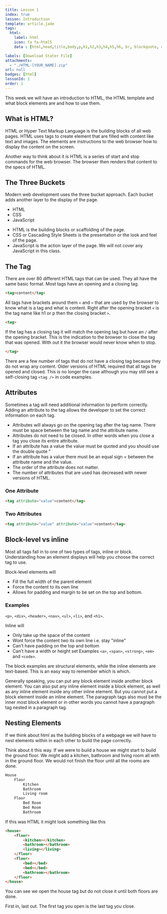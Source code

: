 ```yaml
---
title: Lesson 1
index: true
lesson: Introduction
template: article.jade
tags:
  html:
    label: html
    icon: fa fa-html5
    data : [html,head,title,body,p,h1,h2,h3,h4,h5,h6, br, blockquote, ol, ul, li, div, section, article, header, footer]

labels: [Download Stater File]
attachments:
  - "./HTML-[YOUR_NAME].zip"
url: null
badges: [html]
lessonId: 1
order: 1
---
```


This week we will have an introduction to HTML, the HTML template and what block elements are and how to use them.

<span class="more"></span>

## What is HTML?

HTML or Hyper Text Markup Language is the building blocks of all web pages. HTML uses tags to create element that are filled with content like text and images. The elements are instructions to the web browser how to display the content on the screen.

Another way to think about it is HTML is a series of start and stop commands for the web browser. The browser then renders that content to the specs of HTML.

## The Three Buckets

Modern web development uses the three bucket approach. Each bucket adds another layer to the display of the page.

<ul class="buckets">
  <li>HTML</li>
  <li>CSS</li>
  <li>JavaScript</li>
</ul>

- HTML is the building blocks or scaffolding of the page.
- CSS or Cascading Style Sheets is the presentation or the look and feel of the page.
- JavaScript is the action layer of the page. We will not cover any JavaScript in this class.

## The Tag

There are over 80 different HTML tags that can be used. They all have the same basic format. Most tags have an opening and a closing tag.

```html
<tag>content</tag>
```

All tags have brackets around them `<` and `>` that are used by the browser to know what is a tag and what is content. Right after the opening bracket `<` is the tag name like h1 or p then the closing bracket `>`.

```html
<tag>
```

If the tag has a closing tag it will match the opening tag but have an `/` after the opening bracket. This is the indication to the browser to close the tag that was opened. With out it the browser would never know when to stop.

```html
</tag>
```

There are a few number of tags that do not have a closing tag because they do not wrap any content. Older versions of HTML required that all tags be opened and closed. This is no longer the case although you may still see a self-closing tag `<tag />` in code examples.

## Attributes

Sometimes a tag will need additional information to perform correctly. Adding an attribute to the tag allows the developer to set the correct information on each tag.

- Attributes will always go on the opening tag after the tag name. There must be space between the tag name and the attribute name.
- Attributes do not need to be closed. In other words when you close a tag you close its entire attribute.
- If an attribute has a value the value must be quoted and you should use the double quote "
- If an attribute has a value there must be an equal sign = between the attribute name and the value.
- The order of the attribute does not matter.
- The number of attributes that are used has decreased with newer versions of HTML.

### One Attribute

```html
<tag attribute="value">content</tag>
```

### Two Attributes

```html
<tag attribute="value" attribute="value">content</tag>
```

## Block-level vs inline

Most all tags fall in to one of two types of tags, inline or block. Understanding how an element displays will help you choose the correct tag to use.

Block-level elements will

- Fill the full width of the parent element
- Force the content to its own line
- Allows for padding and margin to be set on the top and bottom.

### Examples

`<p>`, `<div>`, `<header>`, `<nav>`, `<ul>`, `<li>`, and `<h1>`.

Inline will

- Only take up the space of the content
- Wont force the content two its own line i.e. stay "inline"
- Can't have padding on the top and bottom
- Can't have a width or height set
  Examples
  `<a>`, `<span>`, `<strong>`, `<em>` and `<code>`.

The block examples are structural elements, while the inline elements are text-based. This is an easy way to remember which is which.

Generally speaking, you can put any block element inside another block element. You can also put any inline element inside a block element, as well as any inline element inside any other inline element. But you cannot put a block element inside an inline element. The paragraph tags also must be the inner most block element or in other words you cannot have a paragraph tag nested in a paragraph tag.

## Nesting Elements

If we think about html as the building blocks of a webpage we will have to nest elements within in each other to build the page correctly.

Think about it this way. If we were to build a house we might start to build the ground floor. We might add a kitchen, bathroom and living room all with in the ground floor. We would not finish the floor until all the rooms are done.

```html
House
    Floor
        Kitchen
        Bathroom
        Living room
    Floor
        Bed Room
        Bed Room
        Bathroom
```

If this was HTML it might look something like this

```html
<house>
    <floor>
        <kitchen></kitchen>
        <bathroom></bathroom>
        <living></living>
    </floor>
    <floor>
        <bed></bed>
        <bed></bed>
        <bathroom></bathroom>
    </floor>
</house>
```

You can see we open the house tag but do not close it until both floors are done.

First in, last out. The first tag you open is the last tag you close.
